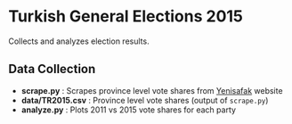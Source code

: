 # Turkish General Elections 2015

Collects and analyzes election results.

## Data Collection
  - **scrape.py** : Scrapes province level vote shares from [Yenisafak](http://www.yenisafak.com.tr/secim-2015/secim-sonuclari) website
  - **data/TR2015.csv** : Province level vote shares (output of `scrape.py`)
  - **analyze.py** : Plots 2011 vs 2015 vote shares for each party